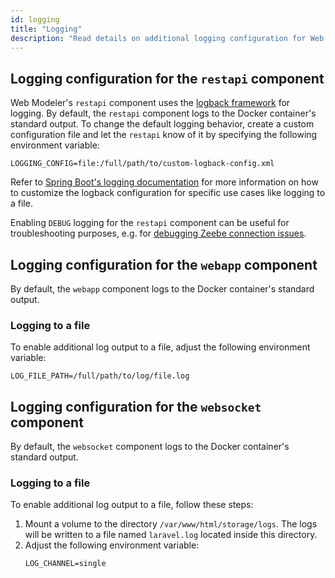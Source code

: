 ```yaml
---
id: logging
title: "Logging"
description: "Read details on additional logging configuration for Web Modeler."
---
```


## Logging configuration for the `restapi` component

Web Modeler's `restapi` component uses the [logback framework](https://logback.qos.ch/) for logging. By default, the
`restapi` component logs to the Docker container's standard output. To change the default logging behavior, create a
custom configuration file and let the `restapi` know of it by specifying the following environment variable:

```
LOGGING_CONFIG=file:/full/path/to/custom-logback-config.xml
```

Refer to [Spring Boot's logging documentation](https://docs.spring.io/spring-boot/docs/current/reference/html/howto.html#howto.logging.logback)
for more information on how to customize the logback configuration for specific use cases like logging to a file.

Enabling `DEBUG` logging for the `restapi` component can be useful for troubleshooting purposes, e.g. for
[debugging Zeebe connection issues](../troubleshooting/troubleshoot-zeebe-connection.md#how-can-i-debug-log-grpc--zeebe-communication).

## Logging configuration for the `webapp` component

By default, the `webapp` component logs to the Docker container's standard output.

### Logging to a file

To enable additional log output to a file, adjust the following environment variable:

```
LOG_FILE_PATH=/full/path/to/log/file.log
```

## Logging configuration for the `websocket` component

By default, the `websocket` component logs to the Docker container's standard output.

### Logging to a file

To enable additional log output to a file, follow these steps:

1. Mount a volume to the directory `/var/www/html/storage/logs`. The logs will be written to a file named `laravel.log` located inside this directory.
2. Adjust the following environment variable:
   ```
   LOG_CHANNEL=single
   ```
